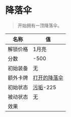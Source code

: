 # 降落伞  
> 开始拥有一顶降落伞。  
  
名称  |  值  
----  |  ----  
解锁价格  |  1月亮  
分数  |  -500  
初始装备  |  无  
额外卡牌  |  [打开的降落伞](ParachuteDeployed.md)  
初始状态  |  [污垢](Filth.md)-225  
被动状态  |  无  
效果  |    


<script>document.title="降落伞 - 卡牌生存百科 Card Survival Wiki";</script>